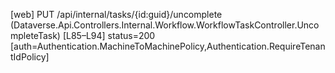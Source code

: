 [web] PUT /api/internal/tasks/{id:guid}/uncomplete  (Dataverse.Api.Controllers.Internal.Workflow.WorkflowTaskController.UncompleteTask)  [L85–L94] status=200 [auth=Authentication.MachineToMachinePolicy,Authentication.RequireTenantIdPolicy]


